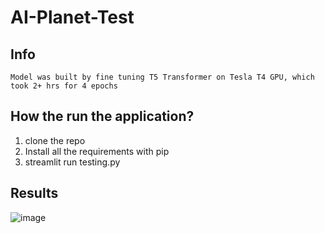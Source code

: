 # AI-Planet-Test

## Info
`Model was built by fine tuning T5 Transformer on Tesla T4 GPU, which took 2+ hrs for 4 epochs`

## How the run the application?
1. clone the repo
2. Install all the requirements with pip
3. streamlit run testing.py

## Results
![image](https://user-images.githubusercontent.com/77894804/222894495-ad308099-132b-46c0-b7ec-bbb3b4bce51e.png)
